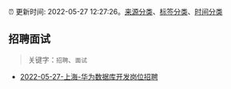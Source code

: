 :alarm_clock: 更新时间: 2022-05-27 12:27:26。[来源分类](../README.md)、[标签分类](../TAGS.md)、[时间分类](../TIMELINE.md)

## 招聘面试


> 关键字：`招聘`、`面试`



- [2022-05-27-上海-华为数据库开发岗位招聘](https://www.v2ex.com/t/855710) 